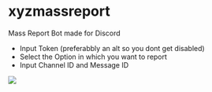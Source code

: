 # xyzmassreport
Mass Report Bot made for Discord
- Input Token (preferabbly an alt so you dont get disabled)
- Select the Option in which you want to report
- Input Channel ID and Message ID
</p>
<img src="https://media.discordapp.net/attachments/1070897711429193760/1095949521269301308/image.png">
